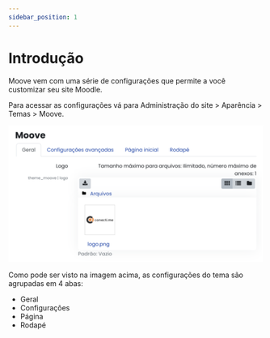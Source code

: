 ```yaml
---
sidebar_position: 1
---
```


# Introdução

Moove vem com uma série de configurações que permite a você customizar seu site Moodle.

Para acessar as configurações vá para Administração do site > Aparência > Temas > Moove.

![Moove settings](/img/theme_moove/img1.png)

Como pode ser visto na imagem acima, as configurações do tema são agrupadas em 4 abas:

- Geral
- Configurações
- Página
- Rodapé
